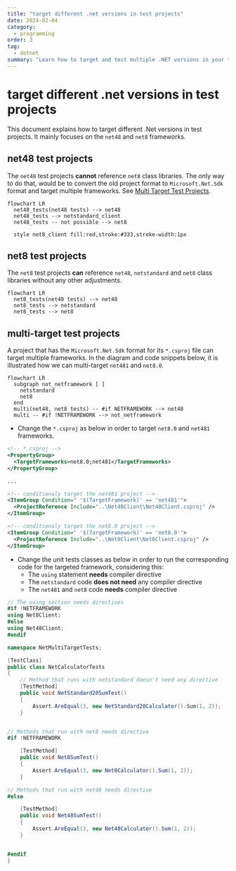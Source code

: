 ```yaml
---
title: "target different .net versions in test projects"
date: 2024-02-04
category:
  - programming
order: 3
tag:
  - dotnet
summary: "Learn how to target and test multiple .NET versions in your test projects."
---
```


<ArticleStatusBadge />

# target different .net versions in test projects

This document explains how to target different .Net versions in test projects.
It mainly focuses on the `net48` and `net8` frameworks.

## net48 test projects

The `net48` test projects **cannot** reference `net8` class libraries. The only
way to do that, would be to convert the old project format to
`Microsoft.Net.Sdk` format and target multiple frameworks. See [Multi Target
Test Projects](#multi-target-tests-projects).

```mermaid
flowchart LR
  net48_tests(net48 tests) --> net48
  net48_tests --> netstandard_client
  net48_tests -- not possible --> net8

  style net8_client fill:red,stroke:#333,stroke-width:1px
```

## net8 test projects

The `net8` test projects **can** reference `net48`, `netstandard` and `net8`
class libraries without any other adjustments.

```mermaid
flowchart LR
  net8_tests(net48 tests) --> net48
  net8_tests --> netstandard
  net8_tests --> net8
```

## multi-target test projects

A project that has the `Microsoft.Net.Sdk` format for its `*.csproj` file can
target multiple frameworks. In the diagram and code snippets below, it is
illustrated how we can multi-target `net481` and `net8.0`.

```mermaid
flowchart LR
  subgraph not_netframework [ ]
    netstandard
    net8
  end
  multi(net48, net8 tests) -- #if NETFRAMEWORK --> net48
  multi -- #if !NETFRAMEWORK --> not_netframework
```

- Change the `*.csproj` as below in order to target `net8.0` and `net481`
  frameworks.

```xml
<!-- *.csproj -->
<PropertyGroup>
  <TargetFrameworks>net8.0;net481</TargetFrameworks>
</PropertyGroup>

...

<!-- conditionaly target the net481 project -->
<ItemGroup Condition=" '$(TargetFramework)' == 'net481'">
  <ProjectReference Include="..\Net48Client\Net48Client.csproj" />
</ItemGroup>

<!-- conditionaly target the net8.0 project -->
<ItemGroup Condition=" '$(TargetFramework)' == 'net8.0'">
  <ProjectReference Include="..\Net8Client\Net8Client.csproj" />
</ItemGroup>
```

- Change the unit tests classes as below in order to run the corresponding code
  for the targeted framework, considering this:
  - The `using` statement **needs** compiler directive
  - The `netstandard` code **does not need** any compiler directive
  - The `net481` and `net8` code **needs** compiler directive

```cs
// The using section needs directives
#if !NETFRAMEWORK
using Net8Client;
#else
using Net48Client;
#endif

namespace NetMultiTargetTests;

[TestClass]
public class NetCalculatorTests
{
    // Method that runs with netstandard doesn't need any directive
    [TestMethod]
    public void NetStandard20SumTest()
    {
        Assert.AreEqual(3, new NetStandard20Calculator().Sum(1, 2));
    }


// Methods that run with net8 needs directive
#if !NETFRAMEWORK

    [TestMethod]
    public void Net8SumTest()
    {
        Assert.AreEqual(3, new Net8Calculator().Sum(1, 2));
    }

// Methods that run with net48 needs directive
#else

    [TestMethod]
    public void Net48SumTest()
    {
        Assert.AreEqual(3, new Net48Calculator().Sum(1, 2));
    }


#endif
}
```
